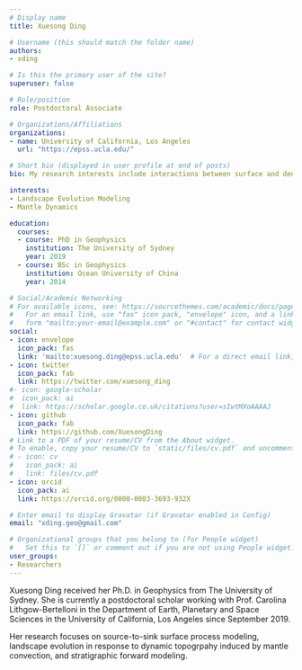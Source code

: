 ```yaml
---
# Display name
title: Xuesong Ding

# Username (this should match the folder name)
authors:
- xding

# Is this the primary user of the site?
superuser: false

# Role/position
role: Postdoctoral Associate

# Organizations/Affiliations
organizations:
- name: University of California, Los Angeles
  url: "https://epss.ucla.edu/"

# Short bio (displayed in user profile at end of posts)
bio: My research interests include interactions between surface and deep Earth processes.

interests:
- Landscape Evolution Modeling
- Mantle Dynamics

education:
  courses:
  - course: PhD in Geophysics
    institution: The University of Sydney
    year: 2019
  - course: BSc in Geophysics
    institution: Ocean University of China
    year: 2014

# Social/Academic Networking
# For available icons, see: https://sourcethemes.com/academic/docs/page-builder/#icons
#   For an email link, use "fas" icon pack, "envelope" icon, and a link in the
#   form "mailto:your-email@example.com" or "#contact" for contact widget.
social:
- icon: envelope
  icon_pack: fas
  link: 'mailto:xuesong.ding@epss.ucla.edu'  # For a direct email link, use "mailto:test@example.org".
- icon: twitter
  icon_pack: fab
  link: https://twitter.com/xuesong_ding
#- icon: google-scholar
#  icon_pack: ai
#  link: https://scholar.google.co.uk/citations?user=sIwtMXoAAAAJ
- icon: github
  icon_pack: fab
  link: https://github.com/XuesongDing
# Link to a PDF of your resume/CV from the About widget.
# To enable, copy your resume/CV to `static/files/cv.pdf` and uncomment the lines below.
# - icon: cv
#   icon_pack: ai
#   link: files/cv.pdf
- icon: orcid
  icon_pack: ai
  link: https://orcid.org/0000-0003-3693-932X

# Enter email to display Gravatar (if Gravatar enabled in Config)
email: "xding.geo@gmail.com"

# Organizational groups that you belong to (for People widget)
#   Set this to `[]` or comment out if you are not using People widget.
user_groups:
- Researchers
---
```


Xuesong Ding received her Ph.D. in Geophysics from The University of Sydney. She is currently a postdoctoral scholar working with Prof. Carolina Lithgow-Bertelloni in the Department of Earth, Planetary and Space Sciences in the University of California, Los Angeles since September 2019. 

Her research focuses on source-to-sink surface process modeling, landscape evolution in response to dynamic topogrpahy induced by mantle convection, and stratigraphic forward modeling.
